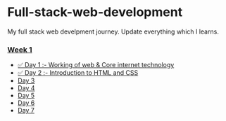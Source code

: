# Full-stack-web-development


My full stack web develpment journey.
Update everything which I learns.


### [Week 1]()
  - [✅ Day 1 :- Working of web & Core internet technology](https://github.com/prashantjagtap2909/Full-stack-web-development/tree/main/Days/Day%201)
  - [✅ Day 2 :- Introduction to HTML and CSS](https://github.com/prashantjagtap2909/Full-stack-web-development/tree/main/Days/Day%202)
  - [Day 3 ]() 
  - [Day 4 ]()
  - [Day 5]()
  - [Day 6]()
  - [Day 7]()
